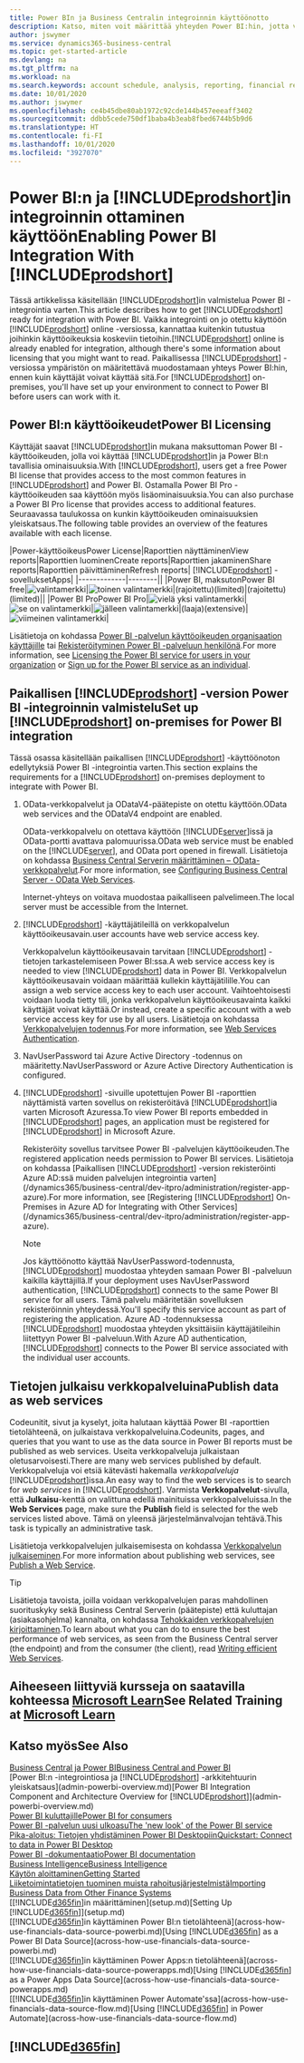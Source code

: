 ```yaml
---
title: Power BIn ja Business Centralin integroinnin käyttöönotto
description: Katso, miten voit määrittää yhteyden Power BI:hin, jotta voit saada kävijätietoja, liiketoimintatietoja ja suorituskykyilmaisimia Business Centralin tiedoista Business Centralin Power BI -sovelluksiin.
author: jswymer
ms.service: dynamics365-business-central
ms.topic: get-started-article
ms.devlang: na
ms.tgt_pltfrm: na
ms.workload: na
ms.search.keywords: account schedule, analysis, reporting, financial report, business intelligence, KPI
ms.date: 10/01/2020
ms.author: jswymer
ms.openlocfilehash: ce4b45dbe80ab1972c92cde144b457eeeaff3402
ms.sourcegitcommit: ddbb5cede750df1baba4b3eab8fbed6744b5b9d6
ms.translationtype: HT
ms.contentlocale: fi-FI
ms.lasthandoff: 10/01/2020
ms.locfileid: "3927070"
---
```

# <a name="enabling-power-bi-integration-with-prodshort"></a><span data-ttu-id="92f20-103">Power BI:n ja [!INCLUDE[prodshort](includes/prodshort.md)]in integroinnin ottaminen käyttöön</span><span class="sxs-lookup"><span data-stu-id="92f20-103">Enabling Power BI Integration With [!INCLUDE[prodshort](includes/prodshort.md)]</span></span>

<span data-ttu-id="92f20-104">Tässä artikkelissa käsitellään [!INCLUDE[prodshort](includes/prodshort.md)]in valmistelua Power BI -integrointia varten.</span><span class="sxs-lookup"><span data-stu-id="92f20-104">This article describes how to get [!INCLUDE[prodshort](includes/prodshort.md)] ready for integration with Power BI.</span></span> <span data-ttu-id="92f20-105">Vaikka integrointi on jo otettu käyttöön [!INCLUDE[prodshort](includes/prodshort.md)] online -versiossa, kannattaa kuitenkin tutustua joihinkin käyttöoikeuksia koskeviin tietoihin.</span><span class="sxs-lookup"><span data-stu-id="92f20-105">[!INCLUDE[prodshort](includes/prodshort.md)] online is already enabled for integration, although there's some information about licensing that you might want to read.</span></span> <span data-ttu-id="92f20-106">Paikallisessa [!INCLUDE[prodshort](includes/prodshort.md)] -versiossa ympäristön on määritettävä muodostamaan yhteys Power BI:hin, ennen kuin käyttäjät voivat käyttää sitä.</span><span class="sxs-lookup"><span data-stu-id="92f20-106">For [!INCLUDE[prodshort](includes/prodshort.md)] on-premises, you'll have set up your environment to connect to Power BI before users can work with it.</span></span>

## <a name="power-bi-licensing"></a><a name="license"></a><span data-ttu-id="92f20-107">Power BI:n käyttöoikeudet</span><span class="sxs-lookup"><span data-stu-id="92f20-107">Power BI Licensing</span></span>

<span data-ttu-id="92f20-108">Käyttäjät saavat [!INCLUDE[prodshort](includes/prodshort.md)]in mukana maksuttoman Power BI -käyttöoikeuden, jolla voi käyttää [!INCLUDE[prodshort](includes/prodshort.md)]in ja Power BI:n tavallisia ominaisuuksia.</span><span class="sxs-lookup"><span data-stu-id="92f20-108">With [!INCLUDE[prodshort](includes/prodshort.md)], users get a free Power BI license that provides access to the most common features in [!INCLUDE[prodshort](includes/prodshort.md)] and Power BI.</span></span> <span data-ttu-id="92f20-109">Ostamalla Power BI Pro -käyttöoikeuden saa käyttöön myös lisäominaisuuksia.</span><span class="sxs-lookup"><span data-stu-id="92f20-109">You can also purchase a Power BI Pro license that provides access to additional features.</span></span> <span data-ttu-id="92f20-110">Seuraavassa taulukossa on kunkin käyttöoikeuden ominaisuuksien yleiskatsaus.</span><span class="sxs-lookup"><span data-stu-id="92f20-110">The following table provides an overview of the features available with each license.</span></span>

|<span data-ttu-id="92f20-111">Power-käyttöoikeus</span><span class="sxs-lookup"><span data-stu-id="92f20-111">Power License</span></span>|<span data-ttu-id="92f20-112">Raporttien näyttäminen</span><span class="sxs-lookup"><span data-stu-id="92f20-112">View reports</span></span>|<span data-ttu-id="92f20-113">Raporttien luominen</span><span class="sxs-lookup"><span data-stu-id="92f20-113">Create reports</span></span>|<span data-ttu-id="92f20-114">Raporttien jakaminen</span><span class="sxs-lookup"><span data-stu-id="92f20-114">Share reports</span></span>|<span data-ttu-id="92f20-115">Raporttien päivittäminen</span><span class="sxs-lookup"><span data-stu-id="92f20-115">Refresh reports</span></span>| [!INCLUDE[prodshort](includes/prodshort.md)] <span data-ttu-id="92f20-116">-sovellukset</span><span class="sxs-lookup"><span data-stu-id="92f20-116">Apps</span></span>|
|-------------|--------||
|<span data-ttu-id="92f20-117">Power BI, maksuton</span><span class="sxs-lookup"><span data-stu-id="92f20-117">Power BI free</span></span>|![valintamerkki](media/check.png)|![toinen valintamerkki](media/check.png)|<span data-ttu-id="92f20-120">(rajoitettu)</span><span class="sxs-lookup"><span data-stu-id="92f20-120">(limited)</span></span>|<span data-ttu-id="92f20-121">(rajoitettu)</span><span class="sxs-lookup"><span data-stu-id="92f20-121">(limited)</span></span>||
|<span data-ttu-id="92f20-122">Power BI Pro</span><span class="sxs-lookup"><span data-stu-id="92f20-122">Power BI Pro</span></span>|![vielä yksi valintamerkki](media/check.png)|![se on valintamerkki](media/check.png)|![jälleen valintamerkki](media/check.png)|<span data-ttu-id="92f20-126">(laaja)</span><span class="sxs-lookup"><span data-stu-id="92f20-126">(extensive)</span></span>|![viimeinen valintamerkki](media/check.png)|

<span data-ttu-id="92f20-128">Lisätietoja on kohdassa [Power BI -palvelun käyttöoikeuden organisaation käyttäjille](/power-bi/admin/service-admin-licensing-organization) tai [Rekisteröityminen Power BI -palveluun henkilönä](/power-bi/fundamentals/service-self-service-signup-for-power-bi).</span><span class="sxs-lookup"><span data-stu-id="92f20-128">For more information, see [Licensing the Power BI service for users in your organization](/power-bi/admin/service-admin-licensing-organization) or [Sign up for the Power BI service as an individual](/power-bi/fundamentals/service-self-service-signup-for-power-bi).</span></span>

## <a name="set-up-prodshort-on-premises-for-power-bi-integration"></a><a name="setup"></a><span data-ttu-id="92f20-129">Paikallisen [!INCLUDE[prodshort](includes/prodshort.md)] -version Power BI -integroinnin valmistelu</span><span class="sxs-lookup"><span data-stu-id="92f20-129">Set up [!INCLUDE[prodshort](includes/prodshort.md)] on-premises for Power BI integration</span></span>

<span data-ttu-id="92f20-130">Tässä osassa käsitellään paikallisen [!INCLUDE[prodshort](includes/prodshort.md)] -käyttöönoton edellytyksiä Power BI -integrointia varten.</span><span class="sxs-lookup"><span data-stu-id="92f20-130">This section explains the requirements for a [!INCLUDE[prodshort](includes/prodshort.md)] on-premises deployment to integrate with Power BI.</span></span>

1. <span data-ttu-id="92f20-131">OData-verkkopalvelut ja ODataV4-päätepiste on otettu käyttöön.</span><span class="sxs-lookup"><span data-stu-id="92f20-131">OData web services and the ODataV4 endpoint are enabled.</span></span>

    <span data-ttu-id="92f20-132">OData-verkkopalvelu on otettava käyttöön [!INCLUDE[server](includes/server.md)]issä ja OData-portti avattava palomuurissa.</span><span class="sxs-lookup"><span data-stu-id="92f20-132">OData web service must be enabled on the [!INCLUDE[server](includes/server.md)], and OData port opened in firewall.</span></span> <span data-ttu-id="92f20-133">Lisätietoja on kohdassa [Business Central Serverin määrittäminen – OData-verkkopalvelut](/dynamics365/business-central/dev-itpro/administration/configure-server-instance#ODataServices).</span><span class="sxs-lookup"><span data-stu-id="92f20-133">For more information, see [Configuring Business Central Server - OData Web Services](/dynamics365/business-central/dev-itpro/administration/configure-server-instance#ODataServices).</span></span>
    
    <span data-ttu-id="92f20-134">Internet-yhteys on voitava muodostaa paikalliseen palvelimeen.</span><span class="sxs-lookup"><span data-stu-id="92f20-134">The local server must be accessible from the Internet.</span></span>

2. [!INCLUDE[prodshort](includes/prodshort.md)] <span data-ttu-id="92f20-135">-käyttäjätileillä on verkkopalvelun käyttöoikeusavain.</span><span class="sxs-lookup"><span data-stu-id="92f20-135">user accounts have web service access key.</span></span>

    <span data-ttu-id="92f20-136">Verkkopalvelun käyttöoikeusavain tarvitaan [!INCLUDE[prodshort](includes/prodshort.md)] -tietojen tarkastelemiseen Power BI:ssa.</span><span class="sxs-lookup"><span data-stu-id="92f20-136">A web service access key is needed to view [!INCLUDE[prodshort](includes/prodshort.md)] data in Power BI.</span></span> <span data-ttu-id="92f20-137">Verkkopalvelun käyttöoikeusavain voidaan määrittää kullekin käyttäjätilille.</span><span class="sxs-lookup"><span data-stu-id="92f20-137">You can assign a web service access key to each user account.</span></span> <span data-ttu-id="92f20-138">Vaihtoehtoisesti voidaan luoda tietty tili, jonka verkkopalvelun käyttöoikeusavainta kaikki käyttäjät voivat käyttää.</span><span class="sxs-lookup"><span data-stu-id="92f20-138">Or instead, create a specific account with a web service access key for use by all users.</span></span> <span data-ttu-id="92f20-139">Lisätietoja on kohdassa [Verkkopalvelujen todennus](/dynamics365/business-central/dev-itpro/webservices/web-services-authentication#generate-a-web-service-access-key).</span><span class="sxs-lookup"><span data-stu-id="92f20-139">For more information, see [Web Services Authentication](/dynamics365/business-central/dev-itpro/webservices/web-services-authentication#generate-a-web-service-access-key).</span></span>

3. <span data-ttu-id="92f20-140">NavUserPassword tai Azure Active Directory -todennus on määritetty.</span><span class="sxs-lookup"><span data-stu-id="92f20-140">NavUserPassword or Azure Active Directory Authentication is configured.</span></span>

4. <span data-ttu-id="92f20-141">[!INCLUDE[prodshort](includes/prodshort.md)] -sivuille upotettujen Power BI -raporttien näyttämistä varten sovellus on rekisteröitävä [!INCLUDE[prodshort](includes/prodshort.md)]ia varten Microsoft Azuressa.</span><span class="sxs-lookup"><span data-stu-id="92f20-141">To view Power BI reports embedded in [!INCLUDE[prodshort](includes/prodshort.md)] pages, an application must be registered for [!INCLUDE[prodshort](includes/prodshort.md)] in Microsoft Azure.</span></span>

    <span data-ttu-id="92f20-142">Rekisteröity sovellus tarvitsee Power BI -palvelujen käyttöoikeuden.</span><span class="sxs-lookup"><span data-stu-id="92f20-142">The registered application needs permission to Power BI services.</span></span> <span data-ttu-id="92f20-143">Lisätietoja on kohdassa [Paikallisen [!INCLUDE[prodshort](includes/prodshort.md)] -version rekisteröinti Azure AD:ssä muiden palvelujen integrointia varten](/dynamics365/business-central/dev-itpro/administration/register-app-azure).</span><span class="sxs-lookup"><span data-stu-id="92f20-143">For more information, see [Registering [!INCLUDE[prodshort](includes/prodshort.md)] On-Premises in Azure AD for Integrating with Other Services](/dynamics365/business-central/dev-itpro/administration/register-app-azure).</span></span>

    > [!NOTE]
    > <span data-ttu-id="92f20-144">Jos käyttöönotto käyttää NavUserPassword-todennusta, [!INCLUDE[prodshort](includes/prodshort.md)] muodostaa yhteyden samaan Power BI -palveluun kaikilla käyttäjillä.</span><span class="sxs-lookup"><span data-stu-id="92f20-144">If your deployment uses NavUserPassword authentication, [!INCLUDE[prodshort](includes/prodshort.md)] connects to the same Power BI service for all users.</span></span> <span data-ttu-id="92f20-145">Tämä palvelu määritetään sovelluksen rekisteröinnin yhteydessä.</span><span class="sxs-lookup"><span data-stu-id="92f20-145">You'll specify this service account as part of registering the application.</span></span> <span data-ttu-id="92f20-146">Azure AD -todennuksessa [!INCLUDE[prodshort](includes/prodshort.md)] muodostaa yhteyden yksittäisiin käyttäjätileihin liitettyyn Power BI -palveluun.</span><span class="sxs-lookup"><span data-stu-id="92f20-146">With Azure AD authentication, [!INCLUDE[prodshort](includes/prodshort.md)] connects to the Power BI service associated with the individual user accounts.</span></span>

    <!-- Windows authentication can also be used but you can't get data from BC in Power BI -->

## <a name="publish-data-as-web-services"></a><span data-ttu-id="92f20-147">Tietojen julkaisu verkkopalveluina</span><span class="sxs-lookup"><span data-stu-id="92f20-147">Publish data as web services</span></span>

<span data-ttu-id="92f20-148">Codeunitit, sivut ja kyselyt, joita halutaan käyttää Power BI -raporttien tietolähteenä, on julkaistava verkkopalveluina.</span><span class="sxs-lookup"><span data-stu-id="92f20-148">Codeunits, pages, and queries that you want to use as the data source in Power BI reports must be published as web services.</span></span> <span data-ttu-id="92f20-149">Useita verkkopalveluja julkaistaan oletusarvoisesti.</span><span class="sxs-lookup"><span data-stu-id="92f20-149">There are many web services published by default.</span></span> <span data-ttu-id="92f20-150">Verkkopalveluja voi etsiä kätevästi hakemalla *verkkopalveluja* [!INCLUDE[prodshort](includes/prodshort.md)]issa.</span><span class="sxs-lookup"><span data-stu-id="92f20-150">An easy way to find the web services is to search for *web services* in [!INCLUDE[prodshort](includes/prodshort.md)].</span></span> <span data-ttu-id="92f20-151">Varmista **Verkkopalvelut**-sivulla, että **Julkaisu**-kenttä on valittuna edellä mainituissa verkkopalveluissa.</span><span class="sxs-lookup"><span data-stu-id="92f20-151">In the **Web Services** page, make sure the **Publish** field is selected for the web services listed above.</span></span> <span data-ttu-id="92f20-152">Tämä on yleensä järjestelmänvalvojan tehtävä.</span><span class="sxs-lookup"><span data-stu-id="92f20-152">This task is typically an administrative task.</span></span>

<span data-ttu-id="92f20-153">Lisätietoja verkkopalvelujen julkaisemisesta on kohdassa [Verkkopalvelun julkaiseminen](across-how-publish-web-service.md).</span><span class="sxs-lookup"><span data-stu-id="92f20-153">For more information about publishing web services, see [Publish a Web Service](across-how-publish-web-service.md).</span></span>

> [!TIP]
> <span data-ttu-id="92f20-154">Lisätietoja tavoista, joilla voidaan verkkopalvelujen paras mahdollinen suorituskyky sekä Business Central Serverin (päätepiste) että kuluttajan (asiakasohjelma) kannalta, on kohdassa [Tehokkaiden verkkopalvelujen kirjoittaminen](/dynamics365/business-central/dev-itpro/performance/performance-developer#writing-efficient-web-services).</span><span class="sxs-lookup"><span data-stu-id="92f20-154">To learn about what you can do to ensure the best performance of web services, as seen from the Business Central server (the endpoint) and from the consumer (the client), read [Writing efficient Web Services](/dynamics365/business-central/dev-itpro/performance/performance-developer#writing-efficient-web-services).</span></span>




## <a name="see-related-training-at-microsoft-learn"></a><span data-ttu-id="92f20-155">Aiheeseen liittyviä kursseja on saatavilla kohteessa [Microsoft Learn](/learn/modules/Configure-powerbi-excel-dynamics-365-business-central/index)</span><span class="sxs-lookup"><span data-stu-id="92f20-155">See Related Training at [Microsoft Learn](/learn/modules/Configure-powerbi-excel-dynamics-365-business-central/index)</span></span>

## <a name="see-also"></a><span data-ttu-id="92f20-156">Katso myös</span><span class="sxs-lookup"><span data-stu-id="92f20-156">See Also</span></span>

[<span data-ttu-id="92f20-157">Business Central ja Power BI</span><span class="sxs-lookup"><span data-stu-id="92f20-157">Business Central and Power BI</span></span>](admin-powerbi.md)  
<span data-ttu-id="92f20-158">[Power BI:n -integrointiosa ja [!INCLUDE[prodshort](includes/prodshort.md)] -arkkitehtuurin yleiskatsaus](admin-powerbi-overview.md)</span><span class="sxs-lookup"><span data-stu-id="92f20-158">[Power BI Integration Component and Architecture Overview for [!INCLUDE[prodshort](includes/prodshort.md)]](admin-powerbi-overview.md)</span></span>  
[<span data-ttu-id="92f20-159">Power BI kuluttajille</span><span class="sxs-lookup"><span data-stu-id="92f20-159">Power BI for consumers</span></span>](/power-bi/consumer/end-user-consumer)  
[<span data-ttu-id="92f20-160">Power BI -palvelun uusi ulkoasu</span><span class="sxs-lookup"><span data-stu-id="92f20-160">The 'new look' of the Power BI service</span></span>](/power-bi/service-new-look)  
[<span data-ttu-id="92f20-161">Pika-aloitus: Tietojen yhdistäminen Power BI Desktopiin</span><span class="sxs-lookup"><span data-stu-id="92f20-161">Quickstart: Connect to data in Power BI Desktop</span></span>](/power-bi/desktop-quickstart-connect-to-data)  
[<span data-ttu-id="92f20-162">Power BI -dokumentaatio</span><span class="sxs-lookup"><span data-stu-id="92f20-162">Power BI documentation</span></span>](/power-bi/)  
[<span data-ttu-id="92f20-163">Business Intelligence</span><span class="sxs-lookup"><span data-stu-id="92f20-163">Business Intelligence</span></span>](bi.md)  
[<span data-ttu-id="92f20-164">Käytön aloittaminen</span><span class="sxs-lookup"><span data-stu-id="92f20-164">Getting Started</span></span>](product-get-started.md)  
[<span data-ttu-id="92f20-165">Liiketoimintatietojen tuominen muista rahoitusjärjestelmistä</span><span class="sxs-lookup"><span data-stu-id="92f20-165">Importing Business Data from Other Finance Systems</span></span>](across-import-data-configuration-packages.md)  
<span data-ttu-id="92f20-166">[[!INCLUDE[d365fin](includes/d365fin_md.md)]in määrittäminen](setup.md)</span><span class="sxs-lookup"><span data-stu-id="92f20-166">[Setting Up [!INCLUDE[d365fin](includes/d365fin_md.md)]](setup.md)</span></span>  
<span data-ttu-id="92f20-167">[[!INCLUDE[d365fin](includes/d365fin_md.md)]in käyttäminen Power BI:n tietolähteenä](across-how-use-financials-data-source-powerbi.md)</span><span class="sxs-lookup"><span data-stu-id="92f20-167">[Using [!INCLUDE[d365fin](includes/d365fin_md.md)] as a Power BI Data Source](across-how-use-financials-data-source-powerbi.md)</span></span>  
<span data-ttu-id="92f20-168">[[!INCLUDE[d365fin](includes/d365fin_md.md)]in käyttäminen Power Apps:n tietolähteenä](across-how-use-financials-data-source-powerapps.md)</span><span class="sxs-lookup"><span data-stu-id="92f20-168">[Using [!INCLUDE[d365fin](includes/d365fin_md.md)] as a Power Apps Data Source](across-how-use-financials-data-source-powerapps.md)</span></span>  
<span data-ttu-id="92f20-169">[[!INCLUDE[d365fin](includes/d365fin_md.md)]in käyttäminen Power Automate'ssa](across-how-use-financials-data-source-flow.md)</span><span class="sxs-lookup"><span data-stu-id="92f20-169">[Using [!INCLUDE[d365fin](includes/d365fin_md.md)] in Power Automate](across-how-use-financials-data-source-flow.md)</span></span>  

## [!INCLUDE[d365fin](includes/free_trial_md.md)]  
